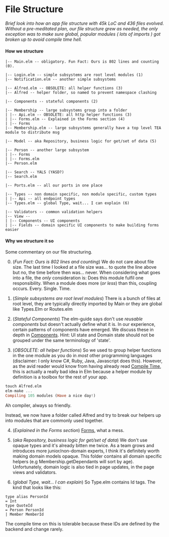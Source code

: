 # File Structure

_Brief look into how an app file structure with 45k LoC and 436 files evolved. Without a pre-meditated plan, our file structure grew as needed, the only exception was to make sure global, popular modules ( lots of imports ) got broken up to avoid compile time hell._

#### How we structure
```
|-- Main.elm -- obligatory. Fun Fact: Ours is 802 lines and counting (0).

|-- Login.elm -- simple subsystems are root level modules (1)
|-- Notification.elm -- another simple subsystems

|-- Alfred.elm -- OBSOLETE: all helper functions (3)
|-- Alfred -- helper folder, so named to prevent namespace clashing

|-- Components -- stateful components (2)

|-- Membership -- large subsystems group into a folder
| |-- Api.elm -- OBSOLETE: all http helper functions (3)
| |-- Forms.elm -- Explained in the Forms section (4)
| |-- Forms
|-- Membership.elm -- large subsystems generally have a top level TEA module to distribute msg

|-- Model -- aka Repository, business logic for get/set of data (5)

|-- Person -- another large subsystem
| |-- Forms
| |-- Forms.elm
|-- Person.elm

|-- Search -- YALS (YASD?)
|-- Search.elm

|-- Ports.elm -- all our ports in one place

|-- Types -- non domain specific, non module specific, custom types
| |-- Api -- all endpoint types
|-- Types.elm -- global Type, wait... I can explain (6)

|-- Validators -- common validation helpers
|-- View --
| |-- Components -- UI components
| |-- Fields -- domain specific UI components to make building forms easier
```

#### Why we structure it so

Some commentary on our file structuring.

0. (_Fun Fact: Ours is 802 lines and counting_) We do not care about file size. The last time I looked at a file size was... to quote the line above but no, the time before then was... never. When considering what goes into a file, the _only_ consideration is: Does this module fulfil one responsibility. When a module does more (_or less_) than this, coupling occurs. Every. Single. Time.

1. (_Simple subsystems are root level modules_) There is a bunch of files at root level, they are typically directly imported by Main or they are global like Types.Elm or Routes.elm

2. (_Stateful Components_) The elm-guide says don't use _reusable components_ but doesn't actually define what it is. In our experience, certain patterns of components have emerged. We discuss these in depth in [Components](#components). Hint: UI state and Domain state should not be grouped under the same terminology of 'state'.

3. (_OBSOLETE: all helper functions_) So we used to group helper functions in the one module as you do in _most_ other programming languages (disclaimer: I only know C#, Ruby, Java, Javascript does this). However, as the avid reader would know from having already read [Compile Time](#compile-time), this is actually a really bad idea in Elm because a helper module by definition is a toolbox for the rest of your app.

```haskell
touch Alfred.elm
elm-make ...
Compiling 105 modules (Have a nice day!)
```
Ah compiler, always so friendly.

Instead, we now have a folder called Alfred and try to break our helpers up into modules that are commonly used together.

4. (_Explained in the Forms section_) [Forms](#forms), what a mess.

5. (_aka Repository, business logic for get/set of data_) We don't use opaque types and it's already bitten me twice. As a team grows and introduces more junior/non-domain experts, I think it's definitely worth making domain models opaque. This folder contains all domain specific helpers (e.g Membership.getDependants will sort by age). Unfortunately, domain logic is also tied in page updates, in the page views and validators.

6. (_global Type, wait... I can explain_) So Type.elm contains Id tags. The kind that looks like this:
```
type alias PersonId
= Int
type QuoteId
= Person PersonId
| Member MemberId
```
The compile time on this is tolerable because these IDs are defined by the backend and change rarely.

